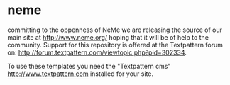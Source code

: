 # neme
committing to the oppenness of NeMe we are releasing the source of our main site at http://www.neme.org/ hoping that it will be of help to the community. 
Support for this repository is offered at the Textpattern forum on: http://forum.textpattern.com/viewtopic.php?pid=302334.

To use these templates you need the "Textpattern cms" http://www.textpattern.com  installed for your site.
